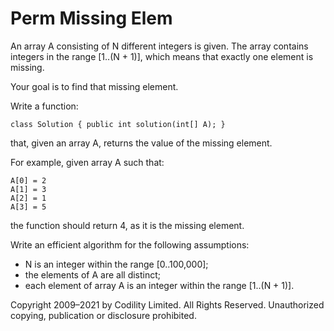 # Perm Missing Elem

An array A consisting of N different integers is given. The array contains integers in the range [1..(N + 1)], which means that exactly one element is missing.

Your goal is to find that missing element.

Write a function:

    class Solution { public int solution(int[] A); }

that, given an array A, returns the value of the missing element.

For example, given array A such that:

    A[0] = 2
    A[1] = 3
    A[2] = 1
    A[3] = 5

the function should return 4, as it is the missing element.

Write an efficient algorithm for the following assumptions:

- N is an integer within the range [0..100,000];
- the elements of A are all distinct;
- each element of array A is an integer within the range [1..(N + 1)].

Copyright 2009–2021 by Codility Limited. All Rights Reserved. Unauthorized copying, publication or disclosure prohibited.
